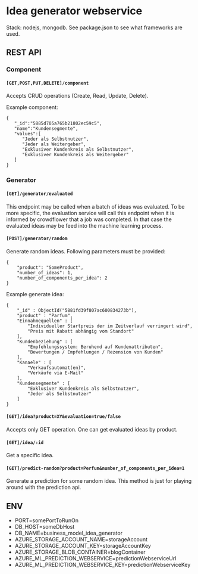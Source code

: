 # Idea generator webservice

Stack: nodejs, mongodb. See package.json to see what frameworks are used.

## REST API

### Component

#### `[GET,POST,PUT,DELETE]/component`

Accepts CRUD operations (Create, Read, Update, Delete).

Example component:

```
{
   "_id":"5885d705a765b21802ec59c5",
   "name":"Kundensegmente",
   "values":[
      "Jeder als Selbstnutzer",
      "Jeder als Weitergeber",
      "Exklusiver Kundenkreis als Selbstnutzer",
      "Exklusiver Kundenkreis als Weitergeber"
   ]
}
```

### Generator

#### `[GET]/generator/evaluated`

This endpoint may be called when a batch of ideas was evaluated. To be more
specific, the evaluation service will call this endpoint when it is informed by crowdflower that a job was completed. In that case the evaluated ideas may
be feed into the machine learning process.

#### `[POST]/generator/random`

Generate random ideas. Following parameters must be provided:

```
{
    "product": "SomeProduct",
    "number_of_ideas": 1,
    "number_of_components_per_idea": 2
}
```

Example generate idea:

```
{
    "_id" : ObjectId("5881fd39f807ac600834273b"),
    "product" : "Parfum",
    "Einnahmequellen" : [
        "Individueller Startpreis der im Zeitverlauf verringert wird",
        "Preis mit Rabatt abhängig vom Standort"
    ],
    "Kundenbeziehung" : [
        "Empfehlungssystem: Beruhend auf Kundenattributen",
        "Bewertungen / Empfehlungen / Rezension von Kunden"
    ],
    "Kanaele" : [
        "Verkaufsautomat(en)",
        "Verkäufe via E-Mail"
    ],
    "Kundensegmente" : [
        "Exklusiver Kundenkreis als Selbstnutzer",
        "Jeder als Selbstnutzer"
    ]
}
```

#### `[GET]/idea?product=XY&evaluation=true/false`

Accepts only GET operation. One can get evaluated ideas by product.

#### `[GET]/idea/:id`

Get a specific idea.

#### `[GET]/predict-random?product=Perfum&number_of_components_per_idea=1`

Generate a prediction for some random idea. This method is just for playing around with the prediction api.

## ENV

- PORT=somePortToRunOn
- DB_HOST=someDbHost
- DB_NAME=business_model_idea_generator
- AZURE_STORAGE_ACCOUNT_NAME=storageAccount
- AZURE_STORAGE_ACCOUNT_KEY=storageAccountKey
- AZURE_STORAGE_BLOB_CONTAINER=blogContainer
- AZURE_ML_PREDICTION_WEBSERVICE=predictionWebserviceUrl
- AZURE_ML_PREDICTION_WEBSERVICE_KEY=predictionWebserviceKey
